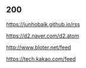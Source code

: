 ## 200

https://junhobaik.github.io/rss

https://d2.naver.com/d2.atom

http://www.bloter.net/feed

https://tech.kakao.com/feed
